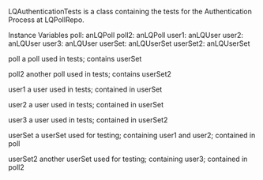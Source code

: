 LQAuthenticationTests is a class containing the tests for the Authentication Process at LQPollRepo.

Instance Variables
	poll:		anLQPoll
	poll2:		anLQPoll
	user1:		anLQUser
	user2:		anLQUser
	user3:		anLQUser
	userSet:		anLQUserSet
	userSet2:		anLQUserSet

poll
	a poll used in tests; contains userSet

poll2
	another poll used in tests; contains userSet2

user1
	a user used in tests; contained in userSet

user2
	a user used in tests; contained in userSet

user3
	a user used in tests; contained in userSet2

userSet
	a userSet used for testing; containing user1 and user2; contained in poll

userSet2
	another userSet used for testing; containing user3; contained in poll2

